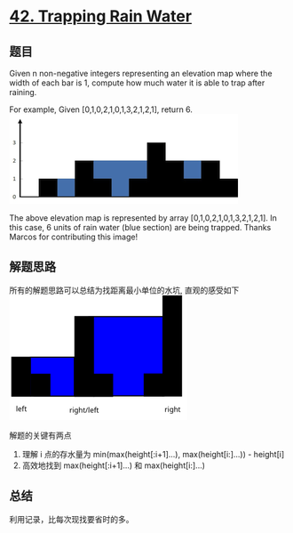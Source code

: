 # [42. Trapping Rain Water](https://leetcode.com/problems/trapping-rain-water/)

## 题目

Given n non-negative integers representing an elevation map where the width of each bar is 1, compute how much water it is able to trap after raining.

For example, 
Given [0,1,0,2,1,0,1,3,2,1,2,1], return 6.
![rainwatertrap](rainwatertrap.png)

The above elevation map is represented by array [0,1,0,2,1,0,1,3,2,1,2,1]. In this case, 6 units of rain water (blue section) are being trapped. Thanks Marcos for contributing this image!

## 解题思路

所有的解题思路可以总结为找距离最小单位的水坑, 直观的感受如下
![pic](pic.png)

解题的关键有两点

1. 理解 i 点的存水量为 min(max(height[:i+1]...), max(height[i:]...)) - height[i]
1. 高效地找到 max(height[:i+1]...) 和 max(height[i:]...)

## 总结

利用记录，比每次现找要省时的多。
